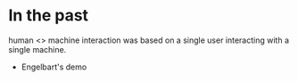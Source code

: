 # In the past

human <> machine interaction was based on a single user interacting with a single machine. 

- Engelbart's demo